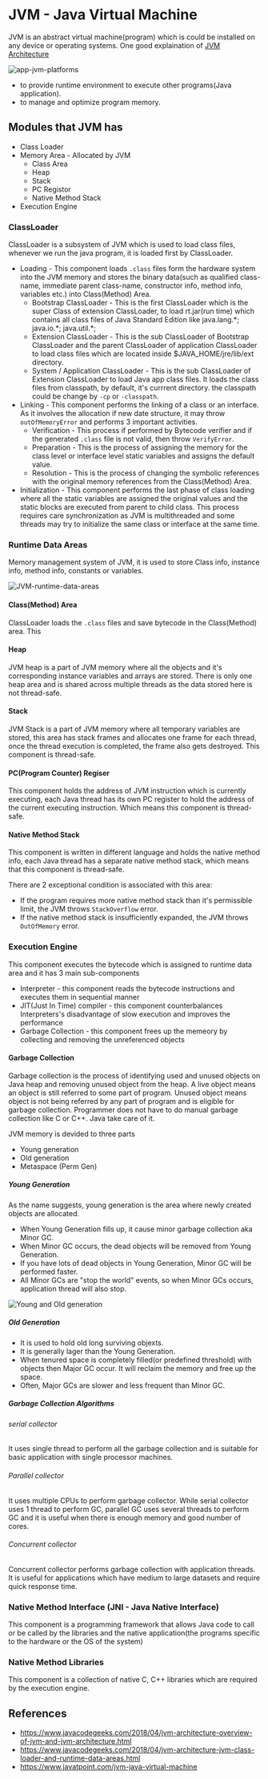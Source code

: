 # JVM - Java Virtual Machine

JVM is an abstract virtual machine(program) which is could be installed on any device or operating systems. One good explaination of [JVM Architecture](https://www.youtube.com/watch?v=QHIWkwxs0AI)

![app-jvm-platforms](https://images.idgesg.net/images/article/2019/03/javaworld_jvm_jdk_jre_explainer_java_virtual_machine_debug_and_optimize_3x2_overview_update-100790558-orig.jpg)

- to provide runtime environment to execute other programs(Java application).
- to manage and optimize program memory.

## Modules that JVM has

- Class Loader
- Memory Area - Allocated by JVM
  - Class Area
  - Heap
  - Stack
  - PC Registor
  - Native Method Stack
- Execution Engine

### ClassLoader

ClassLoader is a subsystem of JVM which is used to load class files, whenever we run the java program, it is loaded first by ClassLoader.

- Loading - This component loads `.class` files form the hardware system into the JVM memory and stores the binary data(such as qualified class-name, immediate parent class-name, constructor info, method info, variables etc.) into Class(Method) Area.
  - Bootstrap ClassLoader - This is the first ClassLoader which is the super Class of extension ClassLoader, to load rt.jar(run time) which contains all class files of Java Standard Edition like java.lang.\*; java.io.\*; java.util.\*;
  - Extension ClassLoader - This is the sub ClassLoader of Bootstrap ClassLoader and the parent ClassLoader of application ClassLoader to load class files which are located inside $JAVA_HOME/jre/lib/ext directory.
  - System / Application ClassLoader - This is the sub ClassLoader of Extension ClassLoader to load Java app class files. It loads the class files from classpath, by default, it's currrent directory. the classpath could be change by `-cp` or `-classpath`.
- Linking - This component performs the linking of a class or an interface. As it involves the allocation if new date structure, it may throw `outOfMemoryError` and performs 3 important activities.
  - Verification - This process if performed by Bytecode verifier and if the generated `.class` file is not valid, then throw `VerifyError`.
  - Preparation - This is the process of assigning the memory for the class level or interface level static variables and assigns the default value.
  - Resolution - This is the process of changing the symbolic references with the original memory references from the Class(Method) Area.
- Initialization - This component performs the last phase of class loading where all the static variables are assigned the original values and the static blocks are executed from parent to child class. This process requires care synchronization as JVM is multithreaded and some threads may try to initialize the same class or interface at the same time.

### Runtime Data Areas

Memory management system of JVM, it is used to store Class info, instance info, method info, constants or variables.

![JVM-runtime-data-areas](https://www.javacodegeeks.com/wp-content/uploads/2018/04/jvm_archi_clrda_guide_5.jpg)

#### Class(Method) Area

ClassLoader loads the `.class` files and save bytecode in the Class(Method) area. This 

#### Heap

JVM heap is a part of JVM memory where all the objects and it's corresponding instance variables and arrays are stored. There is only one heap area and is shared across multiple threads as the data stored here is not thread-safe.

#### Stack

JVM Stack is a part of JVM memory where all temporary variables are stored, this area has stack frames and allocates one frame for each thread, once the thread execution is completed, the frame also gets destroyed. This component is thread-safe.

#### PC(Program Counter) Regiser

This component holds the address of JVM instruction which is currently executing, each Java thread has its own PC register to hold the address of the current executing instruction. Which means this component is thread-safe.

#### Native Method Stack

This component is written in different language and holds the native method info, each Java thread has a separate native method stack, which means that this component is thread-safe.

There are 2 exceptional condition is associated with this area:

- If the program requires more native method stack than it's permissible limit, the JVM throws `StackOverflow` error.
- If the native method stack is insufficiently expanded, the JVM throws `OutOfMemory` error.

### Execution Engine

This component executes the bytecode which is assigned to runtime data area and it has 3 main sub-components

- Interpreter - this component reads the bytecode instructions and executes them in sequential manner
- JIT(Just In Time) compiler - this component counterbalances Interpreters's disadvantage of slow execution and improves the performance
- Garbage Collection - this component frees up the memeory by collecting and removing the unreferenced objects

#### Garbage Collection

Garbage collection is the process of identifying used and unused objects on Java heap and removing unused object from the heap.
A live object means an object is still referred to some part of program. Unused object means object is not being referred by any part of program and is eligible for garbage collection.
Programmer does not have to do manual garbage collection like C or C++. Java take care of it.

JVM memory is devided to three parts

- Young generation
- Old generation
- Metaspace (Perm Gen)

##### Young Generation

As the name suggests, young generation is the area where newly created objects are allocated.

- When Young Generation fills up, it cause minor garbage collection aka Minor GC.
- When Minor GC occurs, the dead objects will be removed from Young Generation.
- If you have lots of dead objects in Young Generation, Minor GC will be performed faster.
- All Minor GCs are "stop the world" events, so when Minor GCs occurs, application thread will also stop.

![Young and Old generation](https://java2blog.com/wp-content/uploads/2019/05/YoungOldGeneration-1024x733.png)

##### Old Generation

- It is used to hold old long surviving objexts.
- It is generally lager than the Young Generation.
- When tenured space is completely filled(or predefined threshold) with objects then Major GC occur. It will reclaim the memory and free up the space.
- Often, Major GCs are slower and less frequent than Minor GC.

##### Garbage Collection Algorithms

###### serial collector

It uses single thread to perform all the garbage collection and is suitable for basic application with single processor machines.

###### Parallel collector

It uses multiple CPUs to perform garbage collector. While serial collector uses 1 thread to perform GC, parallel GC uses several threads to perform GC and it is useful when there is enough memory and good number of cores.

###### Concurrent collector

Concurrent collector performs garbage collection with application threads. It is useful for applications which have medium to large datasets and require quick response time.

### Native Method Interface (JNI - Java Native Interface)

This component is a programming framework that allows Java code to call or be called by the libraries and the native application(the programs specific to the hardware or the OS of the system)

### Native Method Libraries

This component is a collection of native C, C++ libraries which are required by the execution engine.

## References

- https://www.javacodegeeks.com/2018/04/jvm-architecture-overview-of-jvm-and-jvm-architecture.html
- https://www.javacodegeeks.com/2018/04/jvm-architecture-jvm-class-loader-and-runtime-data-areas.html
- https://www.javatpoint.com/jvm-java-virtual-machine
